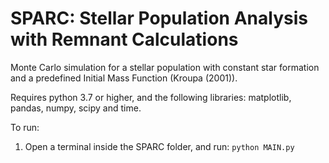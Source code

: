 # SPARC:  Stellar Population Analysis with Remnant Calculations


Monte Carlo simulation for a stellar population with constant star formation and a predefined Initial Mass Function (Kroupa (2001)).

Requires python 3.7 or higher, and the following libraries: matplotlib, pandas, numpy, scipy and time.

To run:
1) Open a terminal inside the SPARC folder, and run:
``` python MAIN.py ```
